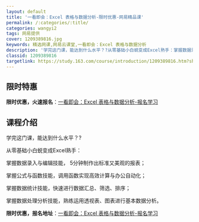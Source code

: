 ```yaml
---
layout: default
title: '一看即会：Excel 表格与数据分析-限时优惠-网易精品课'
permalink: /:categories/:title/
categories: wangyi2
tags: 网易提供
cover: 1209389816.jpg
keywords: 精选网课,网易云课堂,一看即会：Excel 表格与数据分析
description: '学完这门课，能达到什么水平？?从零基础小白蜕变成Excel熟手：掌握数据录入与编辑技能，5分钟制作出标准又美观的报表；掌'
classid: 1209389816
targetlink: https://study.163.com/course/introduction/1209389816.htm?share=1&shareId=1025206652&utm_campaign=share&utm_medium=iphoneShare&utm_source=&utm_u=1025206652
---
```


## 限时特惠

**限时优惠，火速报名**：[一看即会：Excel 表格与数据分析-报名学习](https://study.163.com/course/introduction/1209389816.htm?share=1&shareId=1025206652&utm_campaign=share&utm_medium=iphoneShare&utm_source=&utm_u=1025206652)

## 课程介绍

学完这门课，能达到什么水平？?

从零基础小白蜕变成Excel熟手：

掌握数据录入与编辑技能， 5分钟制作出标准又美观的报表；

掌握公式与函数技能，调用函数实现高效计算与办公自动化；

掌握数据统计技能，快速进行数据汇总、筛选、排序；

掌握数据处理分析技能，熟练运用透视表、图表进行基本数据分析。

**限时优惠，报名地址**：[一看即会：Excel 表格与数据分析-报名学习](https://study.163.com/course/introduction/1209389816.htm?share=1&shareId=1025206652&utm_campaign=share&utm_medium=iphoneShare&utm_source=&utm_u=1025206652)

